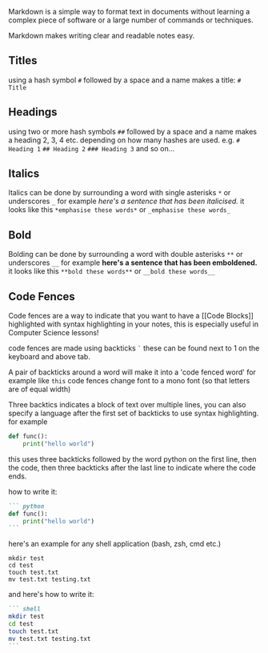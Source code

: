 Markdown is a simple way to format text in documents without learning a complex piece of software or a large number of commands or techniques.

Markdown makes writing clear and readable notes easy.

## Titles
using a hash symbol `#` followed by a space and a name makes a title: `# Title`
## Headings
using two or more hash symbols `##` followed by a space and a name makes a heading 2, 3, 4 etc. depending on how many hashes are used. e.g.
`# Heading 1`
`## Heading 2`
`### Heading 3`
and so on...

## Italics
Italics can be done by surrounding a word with single asterisks `*` or underscores `_` for example *here's a sentence that has been italicised.* it looks like this `*emphasise these words*` or `_emphasise these words_`
## Bold
Bolding can be done by surrounding a word with double asterisks `**` or underscores `__` for example **here's a sentence that has been emboldened.** it looks like this `**bold these words**` or `__bold these words__`

## Code Fences
Code fences are a way to indicate that you want to have a [[Code Blocks]] highlighted with syntax highlighting in your notes, this is especially useful in Computer Science lessons!

code fences are made using backticks ``` ` ``` these can be found next to 1 on the keyboard and above tab.

A pair of backticks around a word will make it into a 'code fenced word' for example like `this` code fences change font to a mono font (so that letters are of equal width)

Three backtics indicates a block of text over multiple lines, you can also specify a language after the first set of backticks to use syntax highlighting. for example

``` python
def func():
	print("hello world")
```

this uses three backticks followed by the word python on the first line, then the code, then three backticks after the last line to indicate where the code ends.

how to write it:
```` markdown
``` python
def func():
	print("hello world")
```
````

here's an example for any shell application (bash, zsh, cmd etc.)

``` shell
mkdir test
cd test
touch test.txt
mv test.txt testing.txt
```

and here's how to write it:
```` markdown
``` shell
mkdir test
cd test
touch test.txt
mv test.txt testing.txt
```
````

